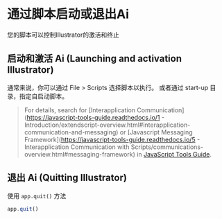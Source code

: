 # 通过脚本启动或退出Ai

您的脚本可以控制Illustrator的激活和终止

## 启动和激活 Ai (Launching and activation Illustrator)

通常来说，你可以通过 File > Scripts 选择脚本以执行。 或者通过 start-up 目录，指定自启动脚本。

> For details, search for [Interapplication Communication](https://javascript-tools-guide.readthedocs.io/1 - Introduction/extendscript-overview.html#interapplication-communication-and-messaging) or [Javascript Messaging Framework](https://javascript-tools-guide.readthedocs.io/5 - Interapplication Communication with Scripts/communications-overview.html#messaging-framework) in [JavaScript Tools Guide](http://estk.aenhancers.com/).

## 退出 Ai (Quitting Illustrator)

使用 `app.quit()` 方法

```js
app.quit()
```

